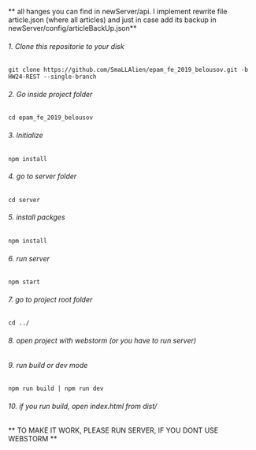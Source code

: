 ** all hanges you can find in newServer/api. I implement rewrite file article.json (where all articles) and just in case add its backup in newServer/config/articleBackUp.json**
###### 1. Clone this repositorie to your disk
```
git clone https://github.com/SmaLLAlien/epam_fe_2019_belousov.git -b HW24-REST --single-branch

```
###### 2. Go inside project folder
```
cd epam_fe_2019_belousov
```
###### 3. Initialize
```
npm install
```
###### 4. go to server folder

```
cd server
```
###### 5. install packges
```
npm install
```
###### 6. run server
```
npm start
```
###### 7. go to project root folder
```
cd ../
```
###### 8. open project with webstorm (or you have to run server) 
###### 9. run build or dev mode
```
npm run build | npm run dev
```

###### 10. if you run build, open index.html from dist/

** TO MAKE IT WORK, PLEASE RUN SERVER, IF YOU DONT USE WEBSTORM **




